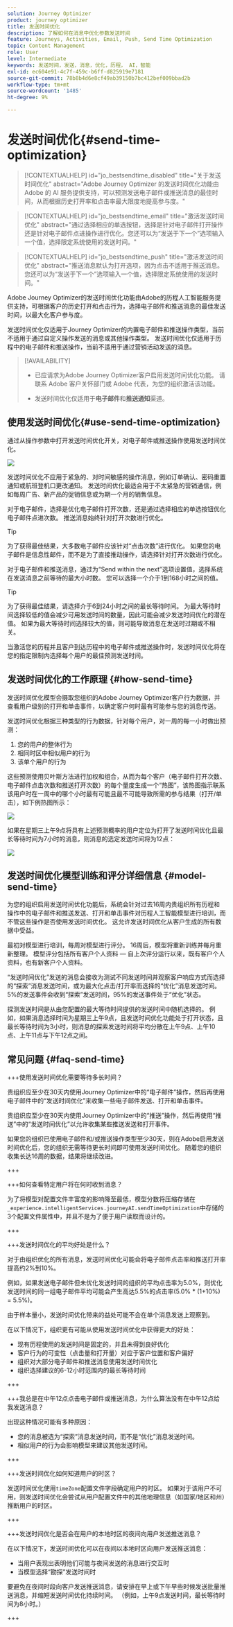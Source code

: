 ```yaml
---
solution: Journey Optimizer
product: journey optimizer
title: 发送时间优化
description: 了解如何在消息中优化参数发送时间
feature: Journeys, Activities, Email, Push, Send Time Optimization
topic: Content Management
role: User
level: Intermediate
keywords: 发送时间，发送，消息，优化，历程， AI，智能
exl-id: ec604e91-4c7f-459c-b6ff-d825919e7181
source-git-commit: 78b8b4d6e8cf49ab39150b7bc412bef009bbad2b
workflow-type: tm+mt
source-wordcount: '1485'
ht-degree: 9%

---
```


# 发送时间优化{#send-time-optimization}

>[!CONTEXTUALHELP]
>id="jo_bestsendtime_disabled"
>title="关于发送时间优化"
>abstract="Adobe Journey Optimizer 的发送时间优化功能由 Adobe 的 AI 服务提供支持，可以预测发送电子邮件或推送消息的最佳时间，从而根据历史打开率和点击率最大限度地提高参与度。"

>[!CONTEXTUALHELP]
>id="jo_bestsendtime_email"
>title="激活发送时间优化"
>abstract="通过选择相应的单选按钮，选择是针对电子邮件打开操作还是针对电子邮件点进操作进行优化。您还可以为“发送于下一个”选项输入一个值，选择限定系统使用的发送时间。"

>[!CONTEXTUALHELP]
>id="jo_bestsendtime_push"
>title="激活发送时间优化"
>abstract="推送消息默认为打开选项，因为点击不适用于推送消息。您还可以为“发送于下一个”选项输入一个值，选择限定系统使用的发送时间。"

Adobe Journey Optimizer的发送时间优化功能由Adobe的历程人工智能服务提供支持，可根据客户的历史打开和点击行为，选择电子邮件和推送消息的最佳发送时间，以最大化客户参与度。

发送时间优化仅适用于Journey Optimizer的内置电子邮件和推送操作类型，当前不适用于通过自定义操作发送的消息或其他操作类型。 发送时间优化仅适用于历程中的电子邮件和推送操作，当前不适用于通过营销活动发送的消息。

>[!AVAILABILITY]
>
>* 已应请求为Adobe Journey Optimizer客户启用发送时间优化功能。 请联系 Adobe 客户关怀部门或 Adobe 代表，为您的组织激活该功能。
>
>* 发送时间优化仅适用于&#x200B;**电子邮件**&#x200B;和&#x200B;**推送通知**&#x200B;渠道。
>

## 使用发送时间优化{#use-send-time-optimization}

通过从操作参数中打开发送时间优化开关，对电子邮件或推送操作使用发送时间优化。

![](assets/jo-message5.png)

发送时间优化不应用于紧急的、对时间敏感的操作消息，例如订单确认、密码重置通知或航班登机口更改通知。 发送时间优化最适合用于不太紧急的营销通信，例如每周广告、新产品的促销信息或为期一个月的销售信息。

对于电子邮件，选择是优化电子邮件打开次数，还是通过选择相应的单选按钮优化电子邮件点进次数。 推送消息始终针对打开次数进行优化。

>[!TIP]
>
>为了获得最佳结果，大多数电子邮件应该针对“点击次数”进行优化。 如果您的电子邮件是信息性邮件，而不是为了直接推动操作，请选择针对打开次数进行优化。

对于电子邮件和推送消息，通过为“Send within the next”选项设置值，选择系统在发送消息之前等待的最大小时数。 您可以选择一个介于1到168小时之间的值。

>[!TIP]
>
>为了获得最佳结果，请选择介于6到24小时之间的最长等待时间。 为最大等待时间选择较低的值会减少可用发送时间的数量，因此可能会减少发送时间优化的潜在值。 如果为最大等待时间选择较大的值，则可能导致消息在发送时过期或不相关。

当激活您的历程并且客户到达历程中的电子邮件或推送操作时，发送时间优化将在您的指定限制内选择每个用户的最佳预测发送时间。


## 发送时间优化的工作原理 {#how-send-time}

发送时间优化模型会摄取您组织的Adobe Journey Optimizer客户行为数据，并查看用户级别的打开和单击事件，以确定客户何时最有可能参与您的消息传送。

发送时间优化根据三种类型的行为数据，针对每个用户，对一周的每一小时做出预测：

1. 您的用户的整体行为
1. 相同时区中相似用户的行为
1. 该单个用户的行为

这些预测使用贝叶斯方法进行加权和组合，从而为每个客户（电子邮件打开次数、电子邮件点击次数和推送打开次数）的每个量度生成一个“热图”，该热图指示联系该用户时在一周中的哪个小时最有可能且最不可能导致所需的参与结果（打开/单击），如下例热图所示：

![](assets/heatmap-1.png)

如果在星期三上午9点将具有上述预测概率的用户定位为打开了发送时间优化且最长等待时间为7小时的消息，则消息的选定发送时间将为12点：

![](assets/heatmap-2.png)

## 发送时间优化模型训练和评分详细信息  {#model-send-time}

为您的组织启用发送时间优化功能后，系统会针对过去16周内贵组织所有历程和操作中的电子邮件和推送发送、打开和单击事件对历程人工智能模型进行培训，而不管这些操作是否使用发送时间优化。 这允许发送时间优化从客户生成的所有数据中受益。

最初对模型进行培训，每周对模型进行评分。 16周后，模型将重新训练并每月重新整理。 模型评分包括所有客户个人资料 — 自上次评分运行以来，既有客户个人资料，也有新客户个人资料。

“发送时间优化”发送的消息会接收为测试不同发送时间并观察客户响应方式而选择的“探索”消息发送时间，或为最大化点击/打开率而选择的“优化”消息发送时间。 5%的发送事件会收到“探索”发送时间，95%的发送事件处于“优化”状态。

探测发送时间是从由您配置的最大等待时间提供的发送时间中随机选择的。 例如，如果消息选择时间为星期三上午9点，且发送时间优化功能处于打开状态，且最长等待时间为3小时，则消息的探索发送时间将平均分散在上午9点、上午10点、上午11点与下午12点之间。


## 常见问题 {#faq-send-time}

+++使用发送时间优化需要等待多长时间？

贵组织应至少在30天内使用Journey Optimizer中的“电子邮件”操作，然后再使用电子邮件中的“发送时间优化”来收集一些电子邮件发送、打开和单击事件。

贵组织应至少在30天内使用Journey Optimizer中的“推送”操作，然后再使用“推送”中的“发送时间优化”以允许收集某些推送发送和打开事件。

如果您的组织已使用电子邮件和/或推送操作类型至少30天，则在Adobe启用发送时间优化后，您的组织无需等待更长时间即可使用发送时间优化。 随着您的组织收集长达16周的数据，结果将继续改进。

+++

+++如何查看特定用户将在何时收到消息？

为了将模型对配置文件丰富度的影响降至最低，模型分数将压缩存储在`_experience.intelligentServices.journeyAI.sendTimeOptimization`中存储的3个配置文件属性中，并且不是为了便于用户读取而设计的。

+++


+++发送时间优化的平均好处是什么？

对于由组织优化的所有消息，发送时间优化可能会将电子邮件点击率和推送打开率提高约2%到10%。

例如，如果发送电子邮件但未优化发送时间的组织的平均点击率为5.0%，则优化发送时间的同一组电子邮件平均可能会产生高达5.5%的点击率(5.0% * (1+10%) = 5.5%)。

由于样本量小，发送时间优化带来的益处可能不会在单个消息发送上观察到。

在以下情况下，组织更有可能从使用发送时间优化中获得更大的好处：

* 现有历程使用的发送时间是固定的，并且未得到良好优化
* 客户行为的可变性（点击量和打开量）对应于客户位置和客户偏好
* 组织对大部分电子邮件和推送消息使用发送时间优化
* 组织选择建议的6-12小时范围内的最长等待时间

+++

+++我总是在中午12点点击电子邮件或推送消息，为什么算法没有在中午12点给我发送消息？


出现这种情况可能有多种原因：

* 您的消息被选为“探索”消息发送时间，而不是“优化”消息发送时间。
* 相似用户的行为会影响模型来建议其他发送时间。

+++

+++发送时间优化如何知道用户的时区？

发送时间优化使用`timeZone`配置文件字段确定用户的时区。 如果对于该用户不可用，则发送时间优化会尝试从用户配置文件中的其他地理信息（如国家/地区和州）推断用户的时区。

+++


+++发送时间优化是否会在用户的本地时区的夜间向用户发送推送消息？

在以下情况下，发送时间优化可以在夜间以本地时区向用户发送推送消息：

* 当用户表现出表明他们可能与夜间发送的消息进行交互时
* 当模型选择“勘探”发送时间时

要避免在夜间时段向客户发送推送消息，请安排在早上或下午早些时候发送批量推送消息，并缩短发送时间优化持续时间。 （例如，上午9点发送时间，最长等待时间为8小时。）

+++



